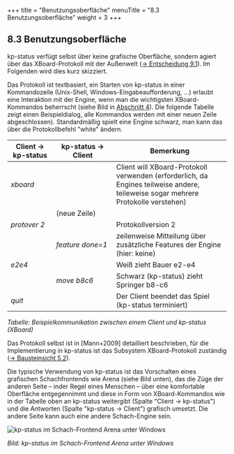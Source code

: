 +++
title = "Benutzungsoberfläche"
menuTitle = "8.3 Benutzungsoberfläche"
weight = 3
+++

## 8.3	Benutzungsoberfläche

kp-status verfügt selbst über keine grafische Oberfläche, sondern agiert über das XBoard-Protokoll mit der Außenwelt ([→ Entscheidung 9.1](/09_entscheidungen/01_anbindung/)). Im Folgenden wird dies kurz skizziert.

Das Protokoll ist textbasiert, ein Starten von kp-status in einer Kommandozeile (Unix-Shell, Windows-Eingabeaufforderung, ...) erlaubt eine Interaktion mit der Engine, wenn man die wichtigsten XBoard-Kommandos beherrscht (siehe Bild in [Abschnitt 4](/04_loesungsstrategie/)).
Die folgende Tabelle zeigt einen Beispieldialog, alle Kommandos werden mit einer neuen Zeile abgeschlossen). Standardmäßig spielt eine Engine schwarz, man kann das über die Protokollbefehl "white" ändern.

| Client -> kp-status | kp-status -> Client | Bemerkung |
|--------------------|--------------------|-----------|
| _xboard_           | &nbsp;             | Client will XBoard-Protokoll verwenden (erforderlich, da Engines teilweise andere, teileweise sogar mehrere Protokolle verstehen) |
| &nbsp;             | (neue&nbsp;Zeile)       | &nbsp; |
| _protover&nbsp;2_       | &nbsp;             |	Protokollversion 2 |
| &nbsp;             | _feature&nbsp;done=1_   | zeilenweise Mitteilung über zusätzliche Features der Engine (hier: keine) |
| _e2e4_             | &nbsp;             | Weiß zieht Bauer e2-e4 |
| &nbsp;             | _move&nbsp;b8c6_        | Schwarz (kp-status) zieht Springer b8-c6 |
| _quit_             | &nbsp;             | Der Client beendet das Spiel (kp-status terminiert) |

*Tabelle: Beispielkommunikation zwischen einem Client und kp-status (XBoard)*

Das Protokoll selbst ist in [Mann+2009] detailliert beschrieben, für die Implementierung in kp-status ist das Subsystem XBoard-Protokoll zuständig ([→ Bausteinsicht 5.2](/05_bausteinsicht/02_xboard-protokoll/)).

Die typische Verwendung von kp-status ist das Vorschalten eines grafischen Schachfrontends wie Arena (siehe Bild unten), das die Züge der anderen Seite – inder Regel eines Menschen – über eine komfortable Oberfläche entgegennimmt und diese in Form von XBoard-Kommandos wie in der Tabelle oben an kp-status weitergibt (Spalte "Client -> kp-status") und die Antworten (Spalte "kp-status -> Client") grafisch umsetzt.
Die andere Seite kann auch eine andere Schach-Engine sein.

![kp-status im Schach-Frontend Arena unter Windows](/images/Abb09_21_FrontendArena.png "kp-status im Schach-Frontend Arena unter Windows")

*Bild: kp-status im Schach-Frontend Arena unter Windows*
